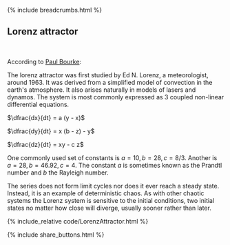 {% include breadcrumbs.html %}

## Lorenz attractor
<div class="header_line"><br/></div>

According to [Paul Bourke](https://paulbourke.net/fractals/lorenz/):

The lorenz attractor was first studied by Ed N. Lorenz, 
a meteorologist, around 1963. It was derived from a simplified model of convection in the earth's atmosphere. 
It also arises naturally in models of lasers and dynamos. 
The system is most commonly expressed as 3 coupled non-linear differential equations.

$\dfrac{dx}{dt} = a (y - x)$

$\dfrac{dy}{dt} = x (b - z) - y$

$\dfrac{dz}{dt} = xy - c z$

One commonly used set of constants is $a = 10, b = 28, c = 8 / 3$. 
Another is $a = 28, b = 46.92, c = 4$. The constant $a$ is sometimes known as the 
Prandtl number and $b$ the Rayleigh number.

The series does not form limit cycles nor does it ever reach a steady state. Instead, 
it is an example of deterministic chaos. As with other chaotic systems the Lorenz system is sensitive 
to the initial conditions, two initial states no matter how close will diverge, usually sooner rather than later. 

<p style="clear: both;"></p>

{% include_relative code/LorenzAttractor.html %}

<p style="clear: both;"></p>

{% include share_buttons.html %}